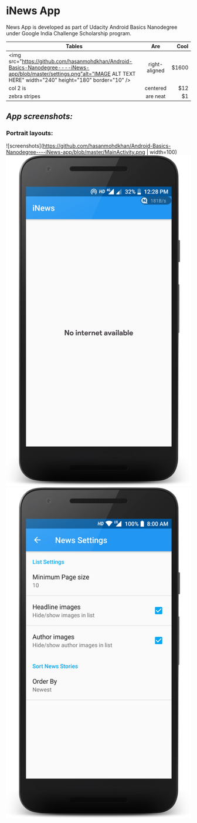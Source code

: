 # iNews App

News App is developed as part of Udacity Android Basics Nanodegree under Google India Challenge Scholarship program.

| Tables        | Are           | Cool  |
| ------------- |:-------------:| -----:|
| <img src="https://github.com/hasanmohdkhan/Android-Basics-Nanodegree----iNews-app/blob/master/settings.png"alt="IMAGE ALT TEXT HERE" width="240" height="180" border="10" />     | right-aligned | $1600 |
| col 2 is      | centered      |   $12 |
| zebra stripes | are neat      |    $1 |


## **_App screenshots:_**

### **Portrait layouts:**

![screenshots](https://github.com/hasanmohdkhan/Android-Basics-Nanodegree----iNews-app/blob/master/MainActivity.png | width=100)  ![screenshots2](https://github.com/hasanmohdkhan/Android-Basics-Nanodegree----iNews-app/blob/master/internet%20connection.png)
![screenshots](https://github.com/hasanmohdkhan/Android-Basics-Nanodegree----iNews-app/blob/master/settings.png) 